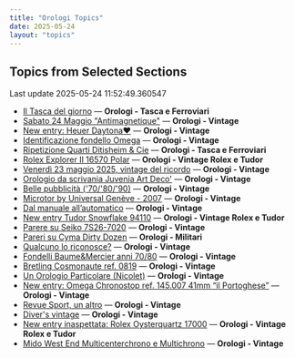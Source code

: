 ```yaml
---
title: "Orologi Topics"
date: 2025-05-24
layout: "topics"
---
```


## Topics from Selected Sections

Last update 2025-05-24 11:52:49.360547

- [Il Tasca del giorno](https://orologi.forumfree.it/?t=80702163) — **Orologi - Tasca e Ferroviari**
- [Sabato 24 Maggio "Antimagnetique"](https://orologi.forumfree.it/?t=80702094) — **Orologi - Vintage**
- [New entry: Heuer Daytona❤️](https://orologi.forumfree.it/?t=80692975) — **Orologi - Vintage**
- [Identificazione fondello Omega](https://orologi.forumfree.it/?t=80700903) — **Orologi - Vintage**
- [Ripetizione Quarti Ditisheim & Cie](https://orologi.forumfree.it/?t=80697819) — **Orologi - Tasca e Ferroviari**
- [Rolex Explorer II 16570 Polar](https://orologi.forumfree.it/?t=80679254) — **Orologi - Vintage Rolex e Tudor**
- [Venerdì 23 maggio 2025, vintage del ricordo](https://orologi.forumfree.it/?t=80701189) — **Orologi - Vintage**
- [Orologio da scrivania Juvenia Art Deco'](https://orologi.forumfree.it/?t=80701566) — **Orologi - Vintage**
- [Belle pubblicità ('70/'80/'90)](https://orologi.forumfree.it/?t=80330291) — **Orologi - Vintage**
- [Microtor by Universal Genève - 2007](https://orologi.forumfree.it/?t=80701756) — **Orologi - Vintage**
- [Dal manuale all’automatico](https://orologi.forumfree.it/?t=80701436) — **Orologi - Vintage**
- [New entry Tudor Snowflake 94110](https://orologi.forumfree.it/?t=80665992) — **Orologi - Vintage Rolex e Tudor**
- [Parere su Seiko 7S26-7020](https://orologi.forumfree.it/?t=80701866) — **Orologi - Vintage**
- [Pareri su Cyma Dirty Dozen](https://orologi.forumfree.it/?t=80697368) — **Orologi - Militari**
- [Qualcuno lo riconosce?](https://orologi.forumfree.it/?t=80694633) — **Orologi - Vintage**
- [Fondelli Baume&Mercier anni 70/80](https://orologi.forumfree.it/?t=80701628) — **Orologi - Vintage**
- [Bretling Cosmonaute ref. 0819](https://orologi.forumfree.it/?t=80698916) — **Orologi - Vintage**
- [Un Orologio Particolare (Nicolet)](https://orologi.forumfree.it/?t=80700453) — **Orologi - Vintage**
- [New entry: Omega Chronostop ref. 145.007 41mm “il Portoghese”](https://orologi.forumfree.it/?t=80701688) — **Orologi - Vintage**
- [Revue Sport, un altro](https://orologi.forumfree.it/?t=80702095) — **Orologi - Vintage**
- [Diver's vintage](https://orologi.forumfree.it/?t=71608461) — **Orologi - Vintage**
- [New entry inaspettata: Rolex Oysterquartz 17000](https://orologi.forumfree.it/?t=80701175) — **Orologi - Vintage Rolex e Tudor**
- [Mido West End Multicenterchrono e Multichrono](https://orologi.forumfree.it/?t=80500945) — **Orologi - Vintage**

